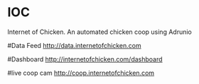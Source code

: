 # IOC
Internet of Chicken. An automated chicken coop using Adrunio

#Data Feed 
http://data.internetofchicken.com

#Dashboard
http://internetofchicken.com/dashboard

#live coop cam
http://coop.internetofchicken.com
